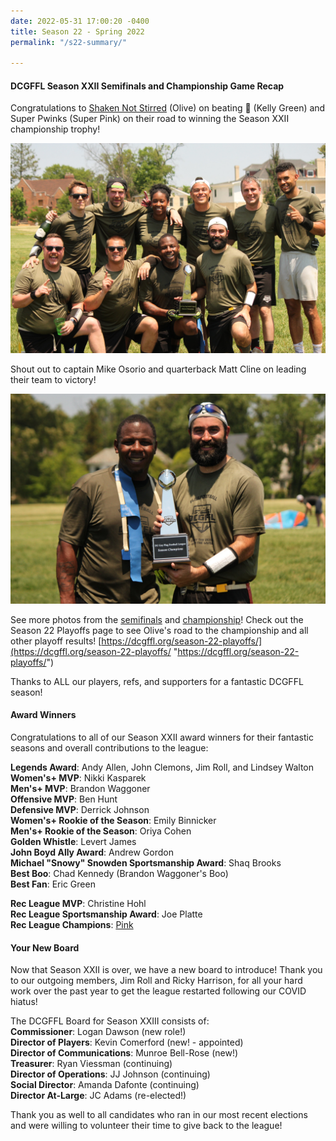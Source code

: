 ```yaml
---
date: 2022-05-31 17:00:20 -0400
title: Season 22 - Spring 2022
permalink: "/s22-summary/"

---
```

#### DCGFFL Season XXII Semifinals and Championship Game Recap

Congratulations to [Shaken Not Stirred](https://dcgffl.org/teams/s22-olive/ "https://dcgffl.org/teams/s22-olive/") (Olive) on beating 🥑 (Kelly Green) and Super Pwinks (Super Pink) on their road to winning the Season XXII championship trophy!

![](/img/52092568315_e47f6f7445_k.jpeg)

Shout out to captain Mike Osorio and quarterback Matt Cline on leading their team to victory!

![](/img/52092567095_ca1dcf4bff_k.jpeg)

See more photos from the [semifinals](https://www.flickr.com/photos/55392288@N03/albums/72177720299159771 "https://www.flickr.com/photos/55392288@N03/albums/72177720299159771") and [championship](https://www.flickr.com/photos/55392288@N03/albums/72177720299164710 "https://www.flickr.com/photos/55392288@N03/albums/72177720299164710")! Check out the Season 22 Playoffs page to see Olive's road to the championship and all other playoff results! [https://dcgffl.org/season-22-playoffs/](https://dcgffl.org/season-22-playoffs/ "https://dcgffl.org/season-22-playoffs/")

Thanks to ALL our players, refs, and supporters for a fantastic DCGFFL season!

#### Award Winners

Congratulations to all of our Season XXII award winners for their fantastic seasons and overall contributions to the league:

**Legends Award**: Andy Allen, John Clemons, Jim Roll, and Lindsey Walton  
**Women's+ MVP**: Nikki Kasparek  
**Men's+ MVP**: Brandon Waggoner  
**Offensive MVP**: Ben Hunt  
**Defensive MVP**: Derrick Johnson  
**Women's+ Rookie of the Season**: Emily Binnicker  
**Men's+ Rookie of the Season**: Oriya Cohen  
**Golden Whistle**: Levert James  
**John Boyd Ally Award**: Andrew Gordon  
**Michael "Snowy" Snowden Sportsmanship Award**: Shaq Brooks  
**Best Boo**: Chad Kennedy (Brandon Waggoner's Boo)  
**Best Fan**: Eric Green

**Rec League MVP**: Christine Hohl  
**Rec League Sportsmanship Award**: Joe Platte  
**Rec League Champions**: [Pink](https://dcgffl.org/recreation-league/teams/s22-rec-pink/ "https://dcgffl.org/recreation-league/teams/s22-rec-pink/")

#### Your New Board

Now that Season XXII is over, we have a new board to introduce! Thank you to our outgoing members, Jim Roll and Ricky Harrison, for all your hard work over the past year to get the league restarted following our COVID hiatus!

The DCGFFL Board for Season XXIII consists of:  
**Commissioner**: Logan Dawson (new role!)  
**Director of Players**: Kevin Comerford (new! - appointed)  
**Director of Communications**: Munroe Bell-Rose (new!)  
**Treasurer**: Ryan Viessman (continuing)  
**Director of Operations**: JJ Johnson (continuing)  
**Social Director**: Amanda Dafonte (continuing)  
**Director At-Large**: JC Adams (re-elected!)

Thank you as well to all candidates who ran in our most recent elections and were willing to volunteer their time to give back to the league!